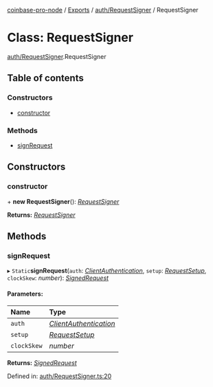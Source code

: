 [coinbase-pro-node](../README.md) / [Exports](../modules.md) / [auth/RequestSigner](../modules/auth_requestsigner.md) / RequestSigner

# Class: RequestSigner

[auth/RequestSigner](../modules/auth_requestsigner.md).RequestSigner

## Table of contents

### Constructors

- [constructor](auth_requestsigner.requestsigner.md#constructor)

### Methods

- [signRequest](auth_requestsigner.requestsigner.md#signrequest)

## Constructors

### constructor

\+ **new RequestSigner**(): [*RequestSigner*](auth_requestsigner.requestsigner.md)

**Returns:** [*RequestSigner*](auth_requestsigner.requestsigner.md)

## Methods

### signRequest

▸ `Static`**signRequest**(`auth`: [*ClientAuthentication*](../modules/coinbasepro.md#clientauthentication), `setup`: [*RequestSetup*](../interfaces/auth_requestsigner.requestsetup.md), `clockSkew`: *number*): [*SignedRequest*](../interfaces/auth_requestsigner.signedrequest.md)

#### Parameters:

Name | Type |
:------ | :------ |
`auth` | [*ClientAuthentication*](../modules/coinbasepro.md#clientauthentication) |
`setup` | [*RequestSetup*](../interfaces/auth_requestsigner.requestsetup.md) |
`clockSkew` | *number* |

**Returns:** [*SignedRequest*](../interfaces/auth_requestsigner.signedrequest.md)

Defined in: [auth/RequestSigner.ts:20](https://github.com/bennycode/coinbase-pro-node/blob/e63aeae/src/auth/RequestSigner.ts#L20)
